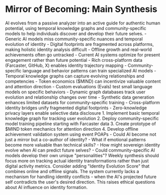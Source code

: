 # Mirror of Becoming: Main Synthesis

<CODEX>
<Vision>
AI evolves from a passive analyzer into an active guide for authentic human potential, using temporal knowledge graphs and community-specific models to help individuals discover and develop their future selves.
</Vision>

<Friction>
- Generic AI models miss community-specific nuances and temporal evolution of identity
- Digital footprints are fragmented across platforms, making holistic identity analysis difficult
- Offline growth and real-world achievements often go untracked
- Current AI systems optimize for present engagement rather than future potential
</Friction>

<Leverage>
- Rich cross-platform data (Farcaster, GitHub, X) enables identity trajectory mapping
- Community-specific language and behavior patterns can train specialized AI models
- Temporal knowledge graphs can capture evolving relationships and competencies
- Token economics ($MIND) can incentivize valuable content and attention direction
</Leverage>

<Mechanics>
- Custom evaluations (Evals) test small language models on specific behaviors
- Dynamic graph databases track user evolution and relationship changes over time
- Synthetic data generation enhances limited datasets for community-specific training
- Cross-platform identity bridges unify fragmented digital footprints
- Zero-knowledge privacy layers enable selective data disclosure
</Mechanics>

<NextMoves>
1. Implement basic temporal knowledge graph for tracking user evolution
2. Deploy community-specific model training pipeline starting with Farcaster data
3. Create prototype of $MIND token mechanics for attention direction
4. Develop offline achievement validation system using event POAPs
</NextMoves>

<Whispers>
- Could AI become not just a mirror but a co-author of identity?
- What if emotional patterns become more valuable than technical skills?
- How might sovereign identity evolve when AI can predict future selves?
- Could community-specific AI models develop their own unique "personalities"?
</Whispers>

<RecursiveMultiplier>
Weekly synthesis should focus more on tracking actual identity transformations rather than just digital activity metrics. Consider adding "Identity Evolution Score" that combines online and offline signals.
</RecursiveMultiplier>

<OneThingNotIncluded>
The system currently lacks a mechanism for handling identity conflicts - when the AI's projected future self contradicts the user's desired direction. This raises ethical questions about AI influence on identity formation.
</OneThingNotIncluded>
</CODEX>
